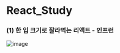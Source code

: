 # React_Study

### (1) 한 입 크기로 잘라먹는 리액트 - 인프런 
![image](https://github.com/Youth787/React_Study/assets/90955152/277d69b0-9de3-425e-a019-fa70ea6e984c)
